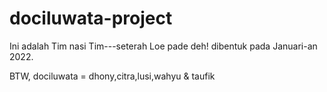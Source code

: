# dociluwata-project
Ini adalah Tim nasi Tim---seterah Loe pade deh!
dibentuk pada Januari-an 2022.

BTW,
dociluwata = dhony,citra,lusi,wahyu & taufik
